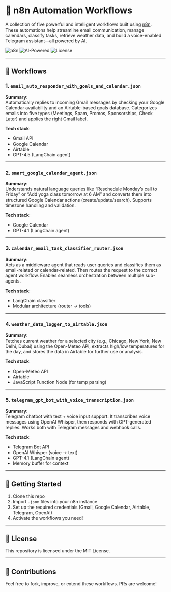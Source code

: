 
# 🤖 n8n Automation Workflows

A collection of five powerful and intelligent workflows built using [n8n](https://n8n.io). These automations help streamline email communication, manage calendars, classify tasks, retrieve weather data, and build a voice-enabled Telegram assistant—all powered by AI.

![n8n](https://img.shields.io/badge/built%20with-n8n-blue)
![AI-Powered](https://img.shields.io/badge/AI-GPT--4.5%20%2F%20Whisper-critical)
![License](https://img.shields.io/badge/license-MIT-brightgreen)

---

## 📁 Workflows

### 1. `email_auto_responder_with_goals_and_calendar.json`
**Summary**:  
Automatically replies to incoming Gmail messages by checking your Google Calendar availability and an Airtable-based goals database. Categorizes emails into five types (Meetings, Spam, Promos, Sponsorships, Check Later) and applies the right Gmail label.

**Tech stack**:
- Gmail API
- Google Calendar
- Airtable
- GPT-4.5 (LangChain agent)

---

### 2. `smart_google_calendar_agent.json`
**Summary**:  
Understands natural language queries like “Reschedule Monday’s call to Friday” or “Add yoga class tomorrow at 6 AM” and converts them into structured Google Calendar actions (create/update/search). Supports timezone handling and validation.

**Tech stack**:
- Google Calendar
- GPT-4.1 (LangChain agent)

---

### 3. `calendar_email_task_classifier_router.json`
**Summary**:  
Acts as a middleware agent that reads user queries and classifies them as email-related or calendar-related. Then routes the request to the correct agent workflow. Enables seamless orchestration between multiple sub-agents.

**Tech stack**:
- LangChain classifier
- Modular architecture (router → tools)

---

### 4. `weather_data_logger_to_airtable.json`
**Summary**:  
Fetches current weather for a selected city (e.g., Chicago, New York, New Delhi, Dubai) using the Open-Meteo API, extracts high/low temperatures for the day, and stores the data in Airtable for further use or analysis.

**Tech stack**:
- Open-Meteo API
- Airtable
- JavaScript Function Node (for temp parsing)

---

### 5. `telegram_gpt_bot_with_voice_transcription.json`
**Summary**:  
Telegram chatbot with text + voice input support. It transcribes voice messages using OpenAI Whisper, then responds with GPT-generated replies. Works both with Telegram messages and webhook calls.

**Tech stack**:
- Telegram Bot API
- OpenAI Whisper (voice → text)
- GPT-4.1 (LangChain agent)
- Memory buffer for context

---

## 🚀 Getting Started

1. Clone this repo
2. Import `.json` files into your n8n instance
3. Set up the required credentials (Gmail, Google Calendar, Airtable, Telegram, OpenAI)
4. Activate the workflows you need!

---

## 📜 License

This repository is licensed under the MIT License.

---

## 🙌 Contributions

Feel free to fork, improve, or extend these workflows. PRs are welcome!

